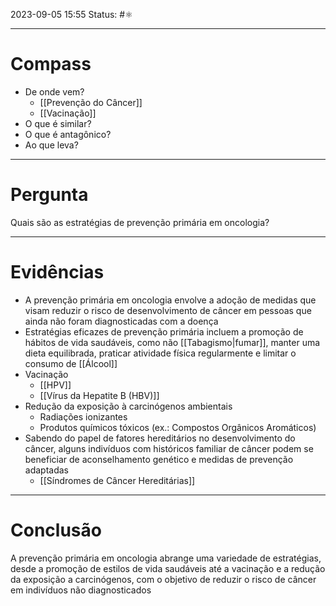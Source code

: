 2023-09-05 15:55
Status: #⚛ 

---
# Compass
- De onde vem?
	- [[Prevenção do Câncer]]
	- [[Vacinação]]
- O que é similar?
- O que é antagônico?
- Ao que leva?

----
# Pergunta

Quais são as estratégias de prevenção primária em oncologia?

---- 
# Evidências

- A prevenção primária em oncologia envolve a adoção de medidas que visam reduzir o risco de desenvolvimento de câncer em pessoas que ainda não foram diagnosticadas com a doença
- Estratégias eficazes de prevenção primária incluem a promoção de hábitos de vida saudáveis, como não [[Tabagismo|fumar]], manter uma dieta equilibrada, praticar atividade física regularmente e limitar o consumo de [[Álcool]]
- Vacinação
	- [[HPV]]
	- [[Vírus da Hepatite B (HBV)]]
- Redução da exposição à carcinógenos ambientais
	- Radiações ionizantes
	- Produtos químicos tóxicos (ex.: Compostos Orgânicos Aromáticos)
- Sabendo do papel de fatores hereditários no desenvolvimento do câncer, alguns indivíduos com históricos familiar de câncer podem se beneficiar de aconselhamento genético e medidas de prevenção adaptadas
	- [[Síndromes de Câncer Hereditárias]]

----  
# Conclusão

A prevenção primária em oncologia abrange uma variedade de estratégias, desde a promoção de estilos de vida saudáveis até a vacinação e a redução da exposição a carcinógenos, com o objetivo de reduzir o risco de câncer em indivíduos não diagnosticados